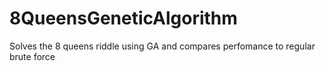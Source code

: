# 8QueensGeneticAlgorithm
Solves the 8 queens riddle using GA and compares perfomance to regular brute force
